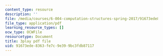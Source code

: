 ```yaml
---
content_type: resource
description: ''
file: /media/courses/6-004-computation-structures-spring-2017/91673ede8363fe7c9e399bc3fdb87117_swdDzsfFflo.pdf
file_type: application/pdf
learning_resource_types: []
ocw_type: OCWFile
resourcetype: Document
title: 3play pdf file
uid: 91673ede-8363-fe7c-9e39-9bc3fdb87117
---
```

